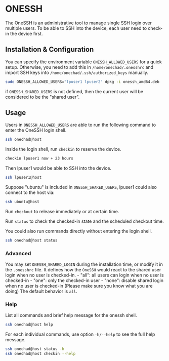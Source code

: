 # ONESSH

The OneSSH is an administrative tool to manage single SSH login over
multiple users. To be able to SSH into the device, each user need to
check-in the device first.

## Installation & Configuration

You can specify the environment variable `ONESSH_ALLOWED_USERS` for a quick
setup. Otherwise, you need to add this in `/home/onechad/.onesshrc` and
import SSH keys into `/home/onechad/.ssh/authorized_keys` manually.

```bash
sudo ONESSH_ALLOWED_USERS="lpuser1 lpuser2" dpkg -i onessh_amd64.deb
```

if `ONESSH_SHARED_USERS` is not defined, then the current user will be
considered to be the "shared user".

## Usage

Users in `ONESSH_ALLOWED_USERS` are able to run the following command to
enter the OneSSH login shell.

```bash
ssh onechad@host
```

Inside the login shell, run `checkin` to reserve the device.

```bash
checkin lpuser1 now + 23 hours
```

Then lpuser1 would be able to SSH into the device.

```bash
ssh lpuser1@host
```

Suppose "ubuntu" is included in `ONESSH_SHARED_USERS`, lpuser1 could also
connect to the host via:

```bash
ssh ubuntu@host
```

Run `checkout` to release immediately or at certain time.

Run `status` to check the checked-in state and the scheduled checkout time.

You could also run commands directly without entering the login shell.

```bash
ssh onechad@host status
```

### Advanced

You may set `ONESSH_SHARED_LOGIN` during the installation time, or modify it in
the `.onesshrc` file. It defines how the `OneSSH` would react to the shared
user login when no user is checked-in.
    - "all":  all users can login when no user is checked-in
    - "one":  only the checked-in user
    - "none": disable shared login when no user is checked-in
              (Please make sure you know what you are doing)
The default behavior is `all`.

### Help

List all commands and brief help message for the onessh shell.

```bash
ssh onechad@host help
```

For each individual commands, use option `-h/--help` to see the full
help message.

```bash
ssh onechad@host status -h
ssh onechad@host checkin --help
```
